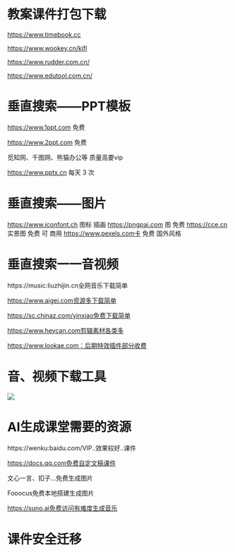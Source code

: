 # 教案课件打包下载

https://www.timebook.cc

 

https://www.wookey.cn/kjfl

 

https://www.rudder.com.cn/

 

https://www.edutool.com.cn/

 

# 垂直搜索——PPT模板

https://www.1ppt.com   免费

https://www.2ppt.com 免费

觅知网、千图网、熊猫办公等  质量高要vip

https://www.pptx.cn   每天 3 次

#   垂直搜索——图片

https://www.iconfont.ch    图标 插画
https://pngpai.com    图 免费
https://cce.cn    实景图 免费   可 商用
https://www.pexels.com卡    免费  国外风格

# 垂直搜索一一音视频

https://music:liuzhijin.cn全网音乐下载简单

https://www.aigei.com资源多下载简单

https://sc.chinaz.com/yinxiao免费下载简单

https://www.heycan.com剪辑素材各类多

https://www.lookae.com：后期特效插件部分收费





# 音、视频下载工具

![](https://cdn.jsdelivr.net/gh/chen360781/hsbjb/hs/6.jpg)

# AI生成课堂需要的资源

https://wenku:baidu.com/VIP..效果较好..课件

https://docs.qq.com免费自定文稿课件

文心一言、扣子…免费生成图片

Fooocus免费本地搭建生成图片

https://suno.ai免费访问有难度生成音乐

# 课件安全迁移